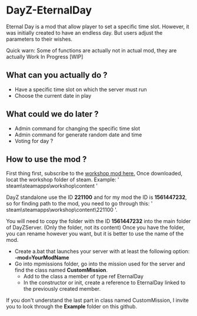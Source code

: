 # DayZ-EternalDay

Eternal Day is a mod that allow player to set a specific time slot. However, it was initially created to have an endless day. But users adjust the parameters to their wishes.

Quick warn: Some of functions are actually not in actual mod, they are actually Work In Progress [WIP]

## What can you actually  do ?

* Have a specific time slot on which the server must run
* Choose the current date in play

## What could we do later ?

* Admin command for changing the specific time slot
* Admin command for generate random date and time
* Voting for day ?

## How to use the mod ?

First thing first, subscribe to the [workshop mod here.](https://steamcommunity.com/sharedfiles/filedetails/?id=1561447232)
Once downloaded, locat the workshop folder of steam. Example: ' steam\steamapps\workshop\content '

DayZ standalone use the ID **221100** and for my mod the ID is **1561447232**, so for finding path to the mod, you need to go through this: ' steam\steamapps\workshop\content\221100 '.

You will need to copy the folder with the ID **1561447232** into the main folder of DayZServer. (Only the folder, not its content)
Once you have the folder, you can rename however you want, but it is better to use the name of the mod.

* Create a.bat that launches your server with at least the following option: **-mod=YourModName**
* Go into mpmissions folder, go into the mission used for the server and find the class named **CustomMission**.
  * Add to the class a member of type ref EternalDay
  * In the constructor or init, create a reference to EternalDay linked to the previously created member.
  
If you don't understand the last part in class named CustomMission, I invite you to look through the **Example** folder on this github.
